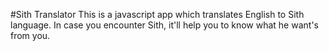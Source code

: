 #Sith Translator
This is a javascript app which translates English to Sith language. In case you encounter Sith, it'll help you to know what he want's from you.
